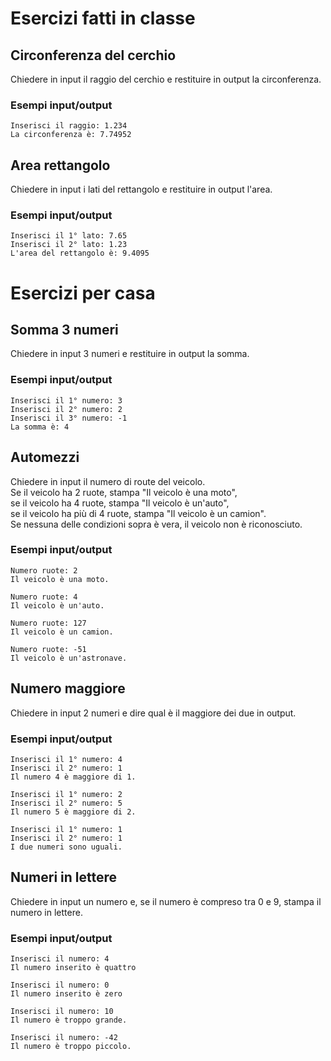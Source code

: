 # Esercizi fatti in classe

## Circonferenza del cerchio
Chiedere in input il raggio del cerchio e restituire in output la circonferenza.
### Esempi input/output
```
Inserisci il raggio: 1.234
La circonferenza è: 7.74952
```

## Area rettangolo
Chiedere in input i lati del rettangolo e restituire in output l'area.
### Esempi input/output
```
Inserisci il 1° lato: 7.65
Inserisci il 2° lato: 1.23
L'area del rettangolo è: 9.4095
```

# Esercizi per casa

## Somma 3 numeri
Chiedere in input 3 numeri e restituire in output la somma.
### Esempi input/output
```
Inserisci il 1° numero: 3
Inserisci il 2° numero: 2
Inserisci il 3° numero: -1
La somma è: 4
```

## Automezzi
Chiedere in input il numero di route del veicolo.  
Se il veicolo ha 2 ruote, stampa "Il veicolo è una moto",  
se il veicolo ha 4 ruote, stampa "Il veicolo è un'auto",  
se il veicolo ha più di 4 ruote, stampa "Il veicolo è un camion".  
Se nessuna delle condizioni sopra è vera, il veicolo non è riconosciuto.
### Esempi input/output
```
Numero ruote: 2
Il veicolo è una moto.
```
```
Numero ruote: 4
Il veicolo è un'auto.
```
```
Numero ruote: 127
Il veicolo è un camion.
```
```
Numero ruote: -51
Il veicolo è un'astronave.
```

## Numero maggiore
Chiedere in input 2 numeri e dire qual è il maggiore dei due in output.
### Esempi input/output
```
Inserisci il 1° numero: 4
Inserisci il 2° numero: 1
Il numero 4 è maggiore di 1.
```
```
Inserisci il 1° numero: 2
Inserisci il 2° numero: 5
Il numero 5 è maggiore di 2.
```
```
Inserisci il 1° numero: 1
Inserisci il 2° numero: 1
I due numeri sono uguali.
```

## Numeri in lettere
Chiedere in input un numero e, se il numero è compreso tra 0 e 9, stampa il numero in lettere.
### Esempi input/output
```
Inserisci il numero: 4
Il numero inserito è quattro
```
```
Inserisci il numero: 0
Il numero inserito è zero
```
```
Inserisci il numero: 10
Il numero è troppo grande.
```
```
Inserisci il numero: -42
Il numero è troppo piccolo.
```
